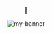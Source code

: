 <p align="center">👋</p>

<!--
**Pshypher/Pshypher** is a ✨ _special_ ✨ repository because its `README.md` (this file) appears on your GitHub profile.

Here are some ideas to get you started:

- 🔭 I’m currently working on ...
- 🌱 I’m currently learning ...
- 👯 I’m looking to collaborate on ...
- 🤔 I’m looking for help with ...
- 💬 Ask me about ...
- 📫 How to reach me: ...
- 😄 Pronouns: ...
- ⚡ Fun fact: ...
-->

<p align="center">
    <img src="https://user-images.githubusercontent.com/7406285/233926519-69845257-4f57-4921-88f6-74c289216b97.gif" alt="my-banner">
</p>
